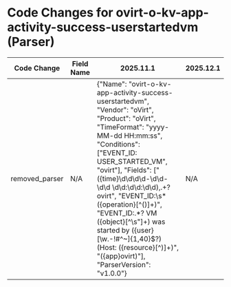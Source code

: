 # Code Changes for ovirt-o-kv-app-activity-success-userstartedvm (Parser)

| Code Change | Field Name | 2025.11.1 | 2025.12.1 |
|-------------|------------|-----------|------------|
| removed_parser | N/A | {"Name": "ovirt-o-kv-app-activity-success-userstartedvm", "Vendor": "oVirt", "Product": "oVirt", "TimeFormat": "yyyy-MM-dd HH:mm:ss", "Conditions": ["EVENT_ID: USER_STARTED_VM", "ovirt"], "Fields": ["({time}\d\d\d\d-\d\d-\d\d \d\d:\d\d:\d\d),.+?ovirt", "EVENT_ID:\s*({operation}[^\(\)]+)", "EVENT_ID:.*? VM ({object}[^\s\"]+) was started by ({user}[\w\.\-\!\#\^\~]{1,40}\$?) \(Host: ({resource}[^\)]+)", "({app}ovirt)"], "ParserVersion": "v1.0.0"} | N/A |